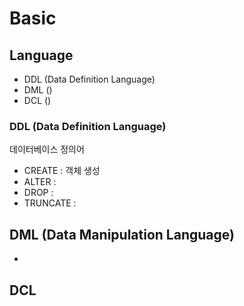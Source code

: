 # Basic

## Language
* DDL (Data Definition Language)
* DML ()
* DCL ()

### DDL (Data Definition Language)
데이터베이스 정의어
- CREATE : 객체 생성
- ALTER : 
- DROP : 
- TRUNCATE : 


## DML (Data Manipulation Language)

- 



## DCL


